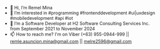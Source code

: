 - 👋 Hi, I’m Remel Mina
- 👀 I’m interested in #programming #frontenddevelopment #ui|uxdesign #mobiledevelopment #api #iot
- 🌱 I’m a Software Developer at H2 Software Consulting Services Inc. from September 2021 to November 2024
- 📫 How to reach me? I'm on Viber (+63) 955-0944-999 || remle.asuncion.mina@gmail.com || melre2596@gmail.com
